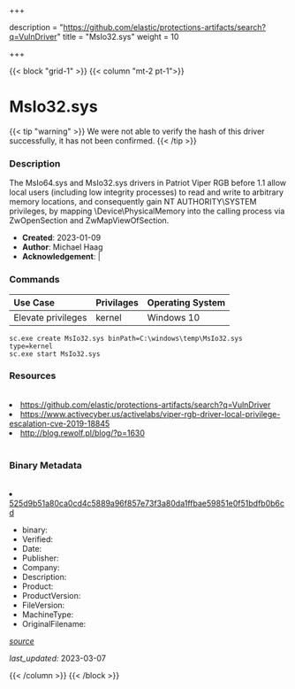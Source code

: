 +++

description = "https://github.com/elastic/protections-artifacts/search?q=VulnDriver"
title = "MsIo32.sys"
weight = 10

+++


{{< block "grid-1" >}}
{{< column "mt-2 pt-1">}}




# MsIo32.sys 


{{< tip "warning" >}}
We were not able to verify the hash of this driver successfully, it has not been confirmed.
{{< /tip >}}




### Description


The MsIo64.sys and MsIo32.sys drivers in Patriot Viper RGB before 1.1 allow local users (including low integrity processes) to read and write to arbitrary memory locations, and consequently gain NT AUTHORITY\SYSTEM privileges, by mapping \Device\PhysicalMemory into the calling process via ZwOpenSection and ZwMapViewOfSection.


- **Created**: 2023-01-09
- **Author**: Michael Haag
- **Acknowledgement**:  | [](https://twitter.com/)

### Commands

| Use Case | Privilages | Operating System | 
|:---- | ---- | ---- |
| Elevate privileges | kernel | Windows 10 |

```
sc.exe create MsIo32.sys binPath=C:\windows\temp\MsIo32.sys type=kernel
sc.exe start MsIo32.sys
```

### Resources
<br>


<li><a href=" https://github.com/elastic/protections-artifacts/search?q=VulnDriver"> https://github.com/elastic/protections-artifacts/search?q=VulnDriver</a></li>

<li><a href="https://www.activecyber.us/activelabs/viper-rgb-driver-local-privilege-escalation-cve-2019-18845">https://www.activecyber.us/activelabs/viper-rgb-driver-local-privilege-escalation-cve-2019-18845</a></li>

<li><a href="http://blog.rewolf.pl/blog/?p=1630">http://blog.rewolf.pl/blog/?p=1630</a></li>


<br>


### Binary Metadata
<br>



<li><a href="https://www.virustotal.com/gui/file/525d9b51a80ca0cd4c5889a96f857e73f3a80da1ffbae59851e0f51bdfb0b6cd">525d9b51a80ca0cd4c5889a96f857e73f3a80da1ffbae59851e0f51bdfb0b6cd</a></li>



- binary: 
- Verified: 
- Date: 
- Publisher: 
- Company: 
- Description: 
- Product: 
- ProductVersion: 
- FileVersion: 
- MachineType: 
- OriginalFilename: 

[*source*](https://github.com/magicsword-io/LOLDrivers/tree/main/yaml/msio32.sys.yml)

*last_updated:* 2023-03-07


{{< /column >}}
{{< /block >}}

